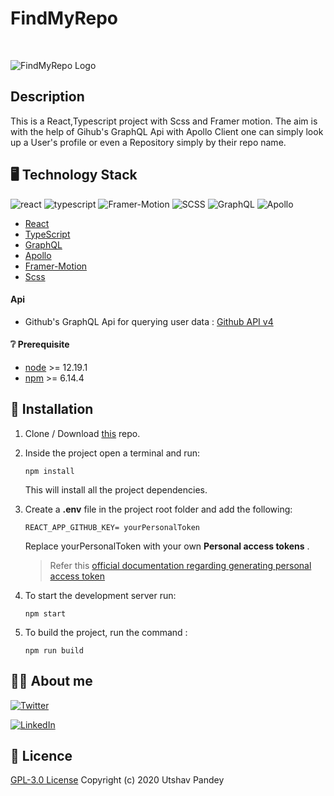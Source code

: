 # FindMyRepo 
<br/>
<!-- <img src="/images/Find3.gif" width="150" height="150" /> -->

![FindMyRepo Logo](https://giphy.com/gifs/bodGkqdk8nVs3pkCg5)
<br/>
<!-- <img src="https://img.shields.io/badge/react%20-%2320232a.svg?&style=for-the-badge&logo=react&logoColor=%2361DAFB"/> -->

## Description

This is a React,Typescript project with Scss and Framer motion. The aim is with the help of
Gihub's GraphQL Api with Apollo Client one can simply look up a User's profile or even 
a Repository simply by their repo name.  
<!-- 
## :movie_camera: DEMO
<p align="center">
<img />
</p> -->

## :desktop_computer: Technology Stack 
![react](https://img.shields.io/badge/frontend-react-61dafb?style=flat&logo=React)
![typescript](https://img.shields.io/badge/typescript-007acc?style=flat&logo=TypeScript)
![Framer-Motion](https://img.shields.io/badge/framer-motion-0055ff?style=flat&logo=Framer)
![SCSS](https://img.shields.io/badge/postcss-scss-dd3a0a?style=flat&logo=PostCSS)
![GraphQL](https://img.shields.io/badge/graphql-e10098?style=flat&logo=GraphQL)
![Apollo](https://img.shields.io/badge/apollo-311c87?style=flat&logo=Apollo-GraphQL)


* [React](https://reactjs.org/)
* [TypeScript](https://www.typescriptlang.org/)
* [GraphQL](https://graphql.org/)
* [Apollo](https://www.apollographql.com/)
* [Framer-Motion](https://www.framer.com/motion/)
* [Scss](https://sass-lang.com/)


#### Api
* Github's GraphQL Api for querying user data : [Github API v4](https://docs.github.com/en/free-pro-team@latest/graphql)

#### :grey_question: Prerequisite
* [node](https://nodejs.org/en/) >= 12.19.1
* [npm](https://www.npmjs.com/) >= 6.14.4

## :wrench: Installation


1. Clone / Download [this](https://github.com/utpandey/FindMyRepo) repo.
2. Inside the project open a terminal and run:
    ```
    npm install
    ```
    This will install all the project dependencies.
3. Create a **.env** file in the project root folder and add the following:
    ```
    REACT_APP_GITHUB_KEY= yourPersonalToken
    ```
    Replace yourPersonalToken  with your own **Personal access tokens** .

    > Refer this [official documentation regarding generating personal access token](https://docs.github.com/en/free-pro-team@latest/github/authenticating-to-github/creating-a-personal-access-token)
4. To start the development server run:
    ```
    npm start
    ```
5. To build the project, run the command :
    ```
    npm run build
    ```

## :man_technologist: About me
[![Twitter](https://img.shields.io/badge/follow-%40Utsav44-1DA1F2?style=flat&logo=Twitter)](https://twitter.com/utsav44) 

[![LinkedIn](https://img.shields.io/badge/connect-%40utsavpandey-%230077B5?style=flat&logo=LinkedIn)](https://www.linkedin.com/in/utshav-pandey-9b00a4190/)

## :page_with_curl: Licence 

[GPL-3.0 License](https://github.com/khusharth/FindMyRepo/blob/main/LICENSE) Copyright (c) 2020 Utshav Pandey